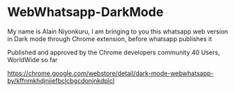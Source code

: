 # WebWhatsapp-DarkMode
My name is Alain Niyonkuru, I am bringing to you this whatsapp web version in Dark mode  through Chrome extension, before whatsapp publishes it

Published and approved by the Chrome developers community
40 Users, WorldWide so far

https://chrome.google.com/webstore/detail/dark-mode-webwhatsapp-by/kffnmkhdjniiefbclcbgcdonjnkdplcl
